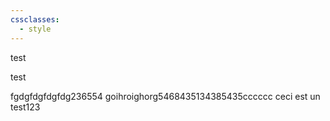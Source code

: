 ```yaml
---
cssclasses:
  - style
---
```

test
<div class="containers-W-P">test</div>

fgdgfdgfdgfdg236554
goihroighorg5468435134385435cccccc
ceci est un test123